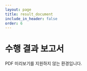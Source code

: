 ```yaml
---
layout: page
title: result_document
include_in_header: false
order: 6
---
```


<h1> 수행 결과 보고서 </h1>

<object data="{{ site.result_document | relative_url }}" type="application/pdf" alt="result doc" width="100%" height="600" >
  <p>PDF 미리보기를 지원하지 않는 환경입니다.</p>
</object>